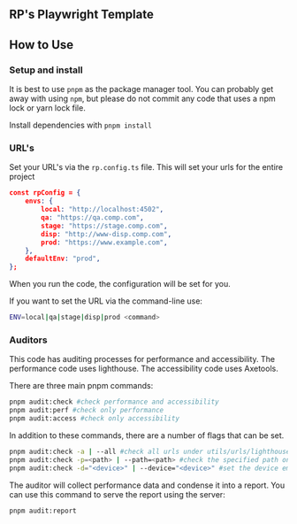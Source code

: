 ## RP's Playwright Template

## How to Use

### Setup and install

It is best to use `pnpm` as the package manager tool. You can probably get away with using `npm`, but please do not commit any code that uses a npm lock or yarn lock file.

Install dependencies with `pnpm install`

### URL's

Set your URL's via the `rp.config.ts` file. This will set your urls for the entire project

```json
const rpConfig = {
	envs: {
		local: "http://localhost:4502",
		qa: "https://qa.comp.com",
		stage: "https://stage.comp.com",
		disp: "http://www-disp.comp.com",
		prod: "https://www.example.com",
	},
	defaultEnv: "prod",
};
```

When you run the code, the configuration will be set for you.

If you want to set the URL via the command-line use:

```bash
ENV=local|qa|stage|disp|prod <command>
```

### Auditors

This code has auditing processes for performance and accessibility. The performance code uses lighthouse. The accessibility code uses Axetools.

There are three main pnpm commands:

```bash
pnpm audit:check #check performance and accessibility
pnpm audit:perf #check only performance
pnpm audit:access #check only accessibility
```

In addition to these commands, there are a number of flags that can be set.

```bash
pnpm audit:check -a | --all #check all urls under utils/urls/lighthouseUrls.ts
pnpm audit:check -p=<path> | --path=<path> #check the specified path on the site i.e. <domain>/path
pnpm audit:check -d="<device>" | --device="<device>" #set the device emulator for the chromium browser
```

The auditor will collect performance data and condense it into a report. You can use this command to serve the report using the server:

```bash
pnpm audit:report
```
